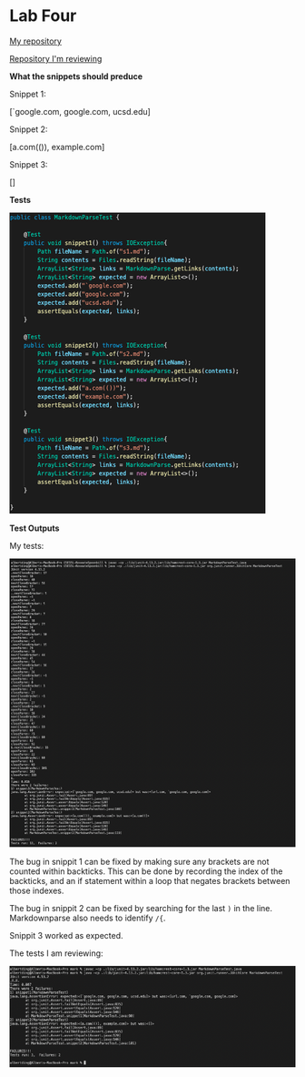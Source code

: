 # Lab Four

[My repository](https://github.com/AlbertXDing/CSE15L-RoseateSpoonbill)

[Repository I'm reviewing](https://github.com/AlbertXDing/markdown-parse) 

**What the snippets should preduce**

Snippet 1:

[`google.com, google.com, ucsd.edu]

Snippet 2:

[a.com(()), example.com]

Snippet 3:

[]

**Tests**

![Image](tests.png)

**Test Outputs**

My tests:

![Image](mytests.png)

The bug in snippit 1 can be fixed by making sure any brackets are not counted within backticks. This can be done by recording the index of the backticks, and an if statement within a loop that negates brackets between those indexes.

The bug in snippit 2 can be fixed by searching for the last `)` in the line. Markdownparse also needs to identify `/{`.

Snippit 3 worked as expected.

The tests I am reviewing:

![Image](review.png)